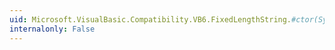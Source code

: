 ```yaml
---
uid: Microsoft.VisualBasic.Compatibility.VB6.FixedLengthString.#ctor(System.Int32)
internalonly: False
---
```


